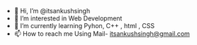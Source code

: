 - 👋 Hi, I’m @itsankushsingh
- 👀 I’m interested in Web Development 
- 🌱 I’m currently learning Pyhon, C++ , html , CSS
- 📫 How to reach me Using Mail- itsankushsingh@gmail.com

<!---
itsankushsingh/itsankushsingh is a ✨ special ✨ repository because its `README.md` (this file) appears on your GitHub profile.
You can click the Preview link to take a look at your changes.
--->
